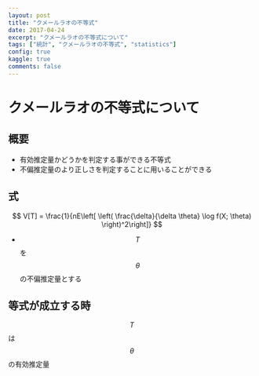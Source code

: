 ```yaml
---
layout: post
title: "クメールラオの不等式"
date: 2017-04-24
excerpt: "クメールラオの不等式について"
tags: ["統計", "クメールラオの不等式", "statistics"]
config: true
kaggle: true
comments: false
---
```


# クメールラオの不等式について

## 概要
 - 有効推定量かどうかを判定する事ができる不等式
 - 不偏推定量のより正しさを判定することに用いることができる

## 式

$$
V[T] = \frac{1}{nE\left[ \left( \frac{\delta}{\delta \theta} \log f(X; \theta) \right)^2\right]}
$$

 - $$T$$を$$\theta$$の不偏推定量とする
 
## 等式が成立する時

$$T$$は$$\theta$$の有効推定量
